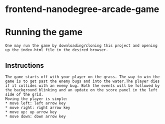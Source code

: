 frontend-nanodegree-arcade-game
===============================

# Running the game
    One may run the game by downloading/cloning this project and opening up the index.html file in the desired browser.
## Instructions
    The game starts off with your player on the grass. The way to win the game is to get past the enemy bugs and into the water.The player dies if it collides with an enemy bug. Both the events will be followed by the background blinking and an update on the score panel in the left side of the grid.
    Moving the player is simple:
    * move left: left arrow key
    * move right: right arrow key
    * move up: up arrow key
    * move down: down arrow key
